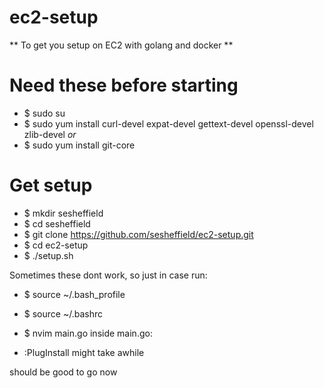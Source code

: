 # ec2-setup
** To get you setup on EC2 with golang and docker **

# Need these before starting
* $ sudo su
* $ sudo yum install curl-devel expat-devel gettext-devel openssl-devel zlib-devel
*or*
* $ sudo yum install git-core

# Get setup
* $ mkdir sesheffield
* $ cd sesheffield
* $ git clone https://github.com/sesheffield/ec2-setup.git
* $ cd ec2-setup
* $ ./setup.sh

Sometimes these dont work, so just in case run:
* $ source ~/.bash_profile
* $ source ~/.bashrc

* $ nvim main.go
inside main.go:
* :PlugInstall
might take awhile

should be good to go now
